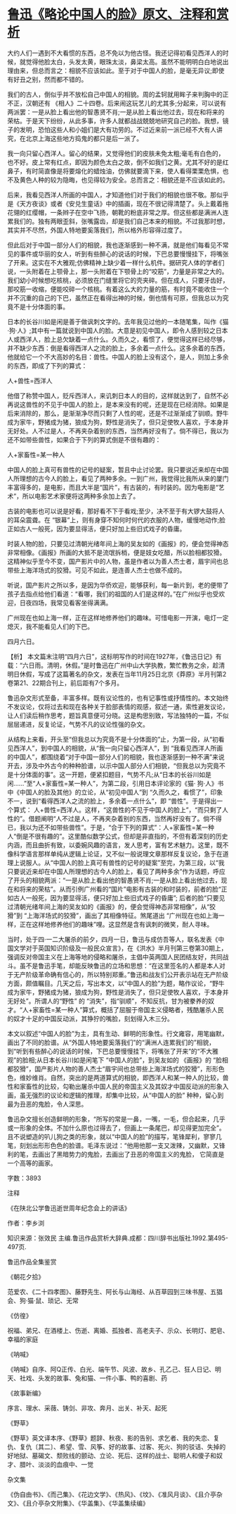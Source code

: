 # [鲁迅《略论中国人的脸》原文、注释和赏析](https://www.vrrw.net/wx/9572.html)

大约人们一遇到不大看惯的东西，总不免以为他古怪。我还记得初看见西洋人的时候，就觉得他脸太白，头发太黄，眼珠太淡，鼻梁太高。虽然不能明明白白地说出理由来，但总而言之：相貌不应该如此。至于对于中国人的脸，是毫无异议;即使有好丑之别，然而都不错的。

我们的古人，倒似乎并不放松自己中国人的相貌。周的孟轲就用眸子来判胸中的正不正，汉朝还有 《相人》二十四卷。后来闹这玩艺儿的尤其多;分起来，可以说有两派罢：一是从脸上看出他的智愚贤不肖;一是从脸上看出他过去，现在和将来的荣枯。于是天下纷纷，从此多事，许多人就都战战兢兢地研究自己的脸。我想，镜子的发明，恐怕这些人和小姐们是大有功劳的。不过近来前一派已经不大有人讲究，在北京上海这些地方捣鬼的都只是后一派了。

我一向只留心西洋人。留心的结果，又觉得他们的皮肤未免太粗;毫毛有白色的，也不好。皮上常有红点，即因为颜色太白之故，倒不如我们之黄。尤其不好的是红鼻子，有时简直像是将要熔化的蜡烛油，仿佛就要滴下来，使人看得栗栗危惧，也不及黄色人种的较为隐晦，也见得较为安全。总而言之：相貌还是不应该如此的。

后来，我看见西洋人所画的中国人，才知道他们对于我们的相貌也很不敬。那似乎是《天方夜谈》或者《安兑生童话》中的插画，现在不很记得清楚了。头上戴着拖花翎的红缨帽，一条辫子在空中飞扬，朝靴的粉底非常之厚。但这些都是满洲人连累我们的。独有两眼歪斜，张嘴露齿，却是我们自己本来的相貌。不过我那时想，其实并不尽然，外国人特地要奚落我们，所以格外形容得过度了。

但此后对于中国一部分人们的相貌，我也逐渐感到一种不满，就是他们每看见不常见的事件或华丽的女人，听到有些醉心的说话的时候，下巴总要慢慢挂下，将嘴张了开来。这实在不大雅观;仿佛精神上缺少着一样什么机件。据研究人体的学者们说，一头附着在上颚骨上，那一头附着在下颚骨上的“咬筋”，力量是非常之大的。我们幼小时候想吃核桃，必须放在门缝里将它的壳夹碎。但在成人，只要牙齿好，那咬筋一收缩，便能咬碎一个核桃。有着这么大的力量的筋，有时竟不能收住一个并不沉重的自己的下巴，虽然正在看得出神的时候，倒也情有可原，但我总以为究竟不是十分体面的事。

日本的长谷川如是闲是善于做讽刺文字的。去年我见过他的一本随笔集，叫作《猫·狗·人》;其中有一篇就说到中国人的脸。大意是初见中国人，即令人感到较之日本人或西洋人，脸上总欠缺着一点什么。久而久之，看惯了，便觉得这样已经尽够，并不缺少东西：倒是看得西洋人之流的脸上，多余着一点什么。这多余着的东西，他就给它一个不大高妙的名目：兽性。中国人的脸上没有这个，是人，则加上多余的东西，即成了下列的算式：

人+兽性=西洋人

他借了称赞中国人，贬斥西洋人，来讥刺日本人的目的，这样就达到了，自然不必再说这兽性的不见于中国人的脸上，是本来没有的呢，还是现在已经消除。如果是后来消除的，那么，是渐渐净尽而只剩了人性的呢，还是不过渐渐成了驯顺。野牛成为家牛，野猪成为猪，狼成为狗，野性是消失了，但只足使牧人喜欢，于本身并无好处。人不过是人，不再夹杂着别的东西，当然再好没有了。倘不得已，我以为还不如带些兽性，如果合于下列的算式倒是不很有趣的：

人+家畜性=某一种人

中国人的脸上真可有兽性的记号的疑案，暂且中止讨论罢。我只要说近来却在中国人所理想的古今人的脸上，看见了两种多余。一到广州，我觉得比我所从来的厦门丰富得多的，是电影，而且大半是“国片”，有古装的，有时装的。因为电影是“艺术”，所以电影艺术家便将这两种多余加上去了。

古装的电影也可以说是好看，那好看不下于看戏;至少，决不至于有大锣大鼓将人的耳朵震聋。在 “银幕”上，则有身穿不知何时何代的衣服的人物，缓慢地动作;脸正如古人一般死，因为要显得活，便只好加上些旧式戏子的昏庸。

时装人物的脸，只要见过清朝光绪年间上海的吴友如的《画报》的，便会觉得神态非常相像。《画报》所画的大抵不是流氓拆梢，便是妓女吃醋，所以脸相都狡猾。这精神似乎至今不变，国产影片中的人物，虽是作者以为善人杰士者，眉宇间也总带些上海洋场式的狡猾。可见不如此，是连善人杰士也做不成的。

听说，国产影片之所以多，是因为华侨欢迎，能够获利，每一新片到，老的便带了孩子去指点给他们看道：“看哪，我们的祖国的人们是这样的。”在广州似乎也受欢迎，日夜四场，我常见看客坐得满满。

广州现在也如上海一样，正在这样地修养他们的趣味。可惜电影一开演，电灯一定熄灭，我不能看见人们的下巴。

四月六日。



【析】 本文篇末注明“四月六日”，这标明写作的时间在1927年，《鲁迅日记》有载：“六日雨。清明，休假。”是时鲁迅在广州中山大学执教，繁忙教务之余，趁清明日休假，写成了这篇著名的杂文，发表在当年11月25日北京《莽原》半月刊第2卷第21、22期合刊上，前后距有7个多月。

鲁迅杂文形式至备，丰富多样。既有议论性的，也有记事性或抒情性的。本文始终不发议论，仅将过去和现在各种关于脸部表情的观感，叙述一通，索性避发议论，让人们读后稍作思考，题旨真意便可分晓。这是构思别致，写法独特的一篇，不似层层递进，反复论证，气势不凡的议论性强的杂文。

从结构上来看，开头至“但我总以为究竟不是十分体面的”止，为第一段，从“初看见西洋人”，到中国人的相貌，从“我一向只留心西洋人”，到 “我看见西洋人所画的中国人”，都围绕着“对于中国一部分人们的相貌，我也逐渐感到一种不满”来说开去，涉及中外古今的种种脸谱，以示中国人部分人们相貌，“但我总以为究竟不是十分体面的事”。这一开题，便紧扣题目，气势不凡;从“日本的长谷川如是闲……”至“人+家畜性=某一种人”，为第二段，引用日本评论家的《猫· 狗·人》书中《中国人的脸及其他》的立论，从“初见中国人”到 “久而久之，看惯了”，印象不一，说到“看得西洋人之流的脸上，多余着一点什么”，即 “兽性”。于是得出一个算式： 人+兽性=西洋人。这样，“这兽性的不见于中国人的脸上”，“而只剩了人性的”。借题阐明“人不过是人，不再夹杂着别的东西，当然再好没有了。倘不得已，我以为还不如带些兽性”。于是，“合于下列的算式”：人+家畜性=某一种人“倒是不很有趣的”。这里酷似数学公式，但却是非直指的，不但有着深刻的历史内涵，而且曲折有致，以委婉风趣的语言，发人思考，富有艺术魅力。这里，既不像科学语言那样单纯从逻辑上论证，又不似一般说理文章那样反复议论，急于在道理上说服人。从“中国人的脸上真可有兽性的记号的疑案”至完，为第三段，以“我只要说近来却在中国人所理想的古今人的脸上，看见了两种多余”作为话题，呼应了开头的相貌两派：“一是从脸上看出他的智愚贤不肖;一是从脸上看出他过去，现在和将来的荣枯”。从而引例广州看的“国片”电影有古装的和时装的，前者的脸“正如古人一般死，因为要显得活，便只好加上些旧式戏子的昏庸”; 后者的脸“只要见过清朝光绪年间上海的吴友如的《画报》的，便会觉得神态非常相像”，从“狡猾”到 “上海洋场式的狡猾”，画出了其相像特征。煞尾道出 “广州现在也如上海一样，正在这样地修养他们的趣味”哩。这显然是含有讽刺的微笑，耐人寻味。

当时，处于四·一二大屠杀的前夕，四月一日，鲁迅与成仿吾等人，联名发表《中国文学对于英国知识阶级及一般民众宣言》，在《洪水》半月刊第三卷第30期上，强调反对帝国主义在上海等地的侵略和屠杀，主倡中英两国人民团结友好，共同战斗。虽不是鲁迅手笔，却能反映鲁迅的立场和思想：“在这里签名的人都是本人对于无产阶级革命确有信心的，所以特别郑重。”鲁迅和战友们公开表示站在无产阶级方面，颇值瞩目。几天之后，写出本文，以“中国人的脸”为题，略作议论，“野牛成为家牛，野猪成为猪，狼成为狗，野性是消失了，但只足使牧人喜欢，于本身并无好处”。所谓人的“野性” 的 “消失”，指“驯顺”，不知反抗，甘为被豢养的奴才。“人+家畜性=某一种人”算式，概括了屈服于帝国主义侵略者，残酷屠杀人民的奴才十足的中国反动派，其狰狞的嘴脸，刻划得入木三分。

本文以叙述“中国人的脸”为主，具有生动、鲜明的形象性。行文雍容，用笔幽默，画出了不同的脸谱。从“外国人特地要奚落我们”的“满洲人连累我们的”相貌，到“听到有些醉心的说话的时候，下巴总要慢慢挂下，将嘴张了开来”的“不大雅观”的脸相;从日本长谷川如是闲笔下 “中国人的脸”，到吴友如的 《画报》的 “脸相都狡猾”，国产影片人物的善人杰士“眉宇间也总带些上海洋场式的狡猾”，形形色色，维妙维肖。自然，突出的是两道算式的相貌，即西洋人和某一种人的比较，兽性和家畜性的比较，勾勒出屠杀中国人民的帝国主义及其奴才中国反动派的形象入画，虽无强烈的议论和逻辑的推理，却集中比较，从“中国人的脸” 种种，留心到最为丑恶的鬼脸，令人深思。

鲁迅杂文擅长创造鲜明的形象，“所写的常是一鼻，一嘴，一毛，但合起来，几乎或一形象的全体。不加什么原也过得去了，但画上一条尾巴，却见得更加完全”。且不说塑造的叭儿狗之类的形象，就以“中国人的脸”的描写，笔锋犀利，寥寥几笔，刻划出形形色色的脸谱。毛泽东说过：“他用他那一支又泼辣，又幽默，又锋利的笔，去画出了黑暗势力的鬼脸，去画出了丑恶的帝国主义的鬼脸， 它简直是一个高等的画家。

字数：3893

注释

《在陕北公学鲁迅逝世周年纪念会上的讲话》

作者：李乡浏

知识来源：张效民 主编.鲁迅作品赏析大辞典.成都：四川辞书出版社.1992.第495-497页.

鲁迅作品全集鉴赏

《朝花夕拾》

范爱农、《二十四孝图》、藤野先生、阿长与山海经、从百草园到三味书屋、五猖会、狗·猫·鼠、琐记、无常

《仿徨》

祝福、弟兄、在酒楼上、伤逝、离婚、孤独者、高老夫子、示众、长明灯、肥皂、幸福的家庭

《呐喊》

《呐喊》自序、阿Q正传、白光、端午节、风波、故乡、孔乙己、狂人日记、明天、社戏、头发的故事、兔和猫、一件小事、鸭的喜剧、药

《故事新编》

序言、理水、采薇、铸剑、非攻、奔月、出关、补天、起死

《野草》

《野草》英文译本序、《野草》题辞、秋夜、影的告别、求乞者、我的失恋、复仇、复仇〔其二〕、希望、雪、风筝、好的故事、过客、死火、狗的驳诘、失掉的好地狱、墓碣文、颓败线的颤动、立论、死后、这样的战士、聪明人和傻子和奴才、腊叶、淡淡的血痕中、一觉

杂文集

《伪自由书》、《而己集》、《花边文学》、《热风》、《坟》、《准风月谈》、《且介亭杂文》、《且介亭杂文附集》、《华盖集》、《华盖集续编》

